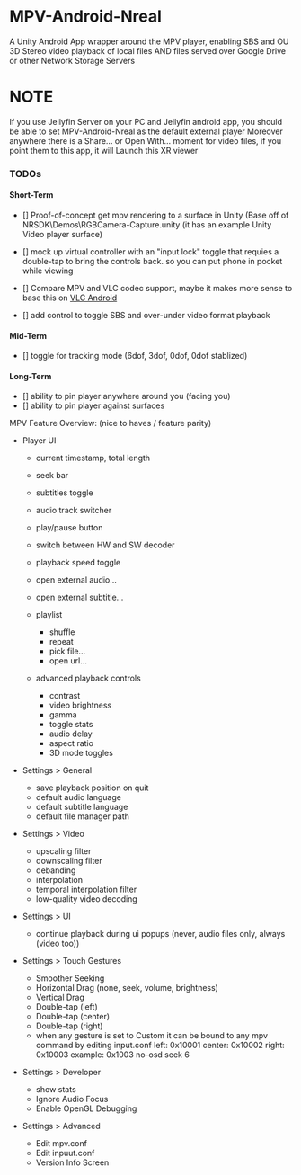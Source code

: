 # MPV-Android-Nreal
A Unity Android App wrapper around the MPV player, enabling SBS and OU 3D Stereo video playback of local files AND files served over Google Drive or other Network Storage Servers

# NOTE
If you use Jellyfin Server on your PC and Jellyfin android app, you should be able to set MPV-Android-Nreal as the default external player 
Moreover anywhere there is a Share... or Open With... moment for video files, if you point them to this app, it will Launch this XR viewer

### TODOs

#### Short-Term

- [] Proof-of-concept get mpv rendering to a surface in Unity
	(Base off of NRSDK\Demos\RGBCamera-Capture.unity (it has an example Unity Video player surface)

- [] mock up virtual controller with an "input lock" toggle that requies a double-tap to bring the controls back. so you can put phone in pocket while viewing

- [] Compare MPV and VLC codec support, maybe it makes more sense to base this on [VLC Android](https://github.com/videolan/vlc-android)

- [] add control to toggle SBS and over-under video format playback

#### Mid-Term

- [] toggle for tracking mode (6dof, 3dof, 0dof, 0dof stablized)

#### Long-Term

- [] ability to pin player anywhere around you (facing you)
- [] ability to pin player against surfaces


MPV Feature Overview:
(nice to haves / feature parity)

- Player UI
	- current timestamp, total length
	- seek bar
	- subtitles toggle
	- audio track switcher
	- play/pause button
	- switch between HW and SW decoder
	- playback speed toggle 

	- open external audio...
	- open external subtitle...
	- playlist
		- shuffle
		- repeat
		- pick file...
		- open url...

	- advanced playback controls
		- contrast
		- video brightness
		- gamma
		- toggle stats
		- audio delay
		- aspect ratio
		- 3D mode toggles 

- Settings > General
	- save playback position on quit
	- default audio language
	- default subtitle language
	- default file manager path
	
- Settings > Video
	- upscaling filter
	- downscaling filter
	- debanding
	- interpolation
	- temporal interpolation filter
	- low-quality video decoding

- Settings > UI
	- continue playback during ui popups (never, audio files only, always (video too))

- Settings > Touch Gestures
	- Smoother Seeking
	- Horizontal Drag (none, seek, volume, brightness)
	- Vertical Drag
	- Double-tap (left)
	- Double-tap (center)
	- Double-tap (right)
	* when any gesture is set to Custom it can be bound to any mpv command by editing input.conf
		left:   0x10001
		center: 0x10002
		right:  0x10003
		example: 0x1003 no-osd seek 6

- Settings > Developer
	- show stats
	- Ignore Audio Focus 
	- Enable OpenGL Debugging

- Settings > Advanced
	- Edit mpv.conf
	- Edit inpuut.conf
	- Version Info Screen